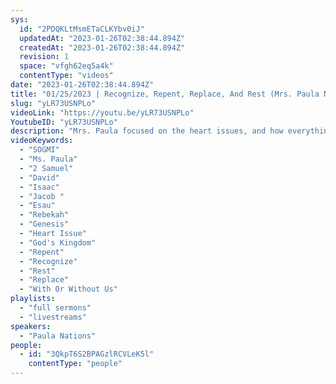```yaml
---
sys:
  id: "2PDQKLtMsmETaCLKYbv0iJ"
  updatedAt: "2023-01-26T02:38:44.894Z"
  createdAt: "2023-01-26T02:38:44.894Z"
  revision: 1
  space: "vfgh62eq5a4k"
  contentType: "videos"
date: "2023-01-26T02:38:44.894Z"
title: "01/25/2023 | Recognize, Repent, Replace, And Rest (Mrs. Paula Nations)"
slug: "yLR73USNPLo"
videoLink: "https://youtu.be/yLR73USNPLo"
YoutubeID: "yLR73USNPLo"
description: "Mrs. Paula focused on the heart issues, and how everything in God's kingdom is about the heart.\nSo where are our hearts at? We are part of God's kingdom, so what kind of conditions are our hearts under? What are our motivations? As Christ followers, we are the ones that are going to be influencing this world. If our hearts are in right standing and we continue to guard our hearts of negative opinions, worldly desires, and worldly ways of doing things, we bring good influences.\nIf we continue to focus on ourselves and our hearts are tainted by the world and our own desires, we could potentially be left behind, after all God's kingdom will advance with or without us. You may be worried that you are not were you'd like to be in terms of a relationship with our Father, but all that needs to be done is to let Him know that we do want to fall in love with Him but we do not know how to get there. He will show us how. All this time we have been skinned alive has been preparing us for a time such as this. Its time for us to recognize our flaws, repent of them, replace the old with the new, (The new being God's way) and rest in our Father's presence.\nThis sermon was delivered on January 25, 2023 at Freedom Fellowship Church by Mrs. Paula Nations"
videoKeywords:
  - "SOGMI"
  - "Ms. Paula"
  - "2 Samuel"
  - "David"
  - "Isaac"
  - "Jacob "
  - "Esau"
  - "Rebekah"
  - "Genesis"
  - "Heart Issue"
  - "God's Kingdom"
  - "Repent"
  - "Recognize"
  - "Rest"
  - "Replace"
  - "With Or Without Us"
playlists:
  - "full sermons"
  - "livestreams"
speakers:
  - "Paula Nations"
people:
  - id: "3QkpT6S2BPAGzlRCVLeK5l"
    contentType: "people"
---
```

